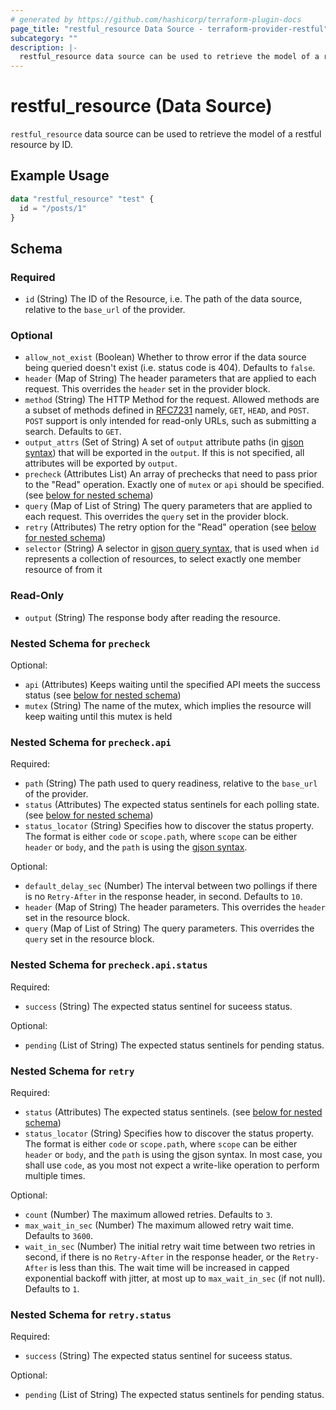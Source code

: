 ```yaml
---
# generated by https://github.com/hashicorp/terraform-plugin-docs
page_title: "restful_resource Data Source - terraform-provider-restful"
subcategory: ""
description: |-
  restful_resource data source can be used to retrieve the model of a restful resource by ID.
---
```


# restful_resource (Data Source)

`restful_resource` data source can be used to retrieve the model of a restful resource by ID.

## Example Usage

```terraform
data "restful_resource" "test" {
  id = "/posts/1"
}
```

<!-- schema generated by tfplugindocs -->
## Schema

### Required

- `id` (String) The ID of the Resource, i.e. The path of the data source, relative to the `base_url` of the provider.

### Optional

- `allow_not_exist` (Boolean) Whether to throw error if the data source being queried doesn't exist (i.e. status code is 404). Defaults to `false`.
- `header` (Map of String) The header parameters that are applied to each request. This overrides the `header` set in the provider block.
- `method` (String) The HTTP Method for the request. Allowed methods are a subset of methods defined in [RFC7231](https://datatracker.ietf.org/doc/html/rfc7231#section-4.3) namely, `GET`, `HEAD`, and `POST`. `POST` support is only intended for read-only URLs, such as submitting a search. Defaults to `GET`.
- `output_attrs` (Set of String) A set of `output` attribute paths (in [gjson syntax](https://github.com/tidwall/gjson/blob/master/SYNTAX.md)) that will be exported in the `output`. If this is not specified, all attributes will be exported by `output`.
- `precheck` (Attributes List) An array of prechecks that need to pass prior to the "Read" operation. Exactly one of `mutex` or `api` should be specified. (see [below for nested schema](#nestedatt--precheck))
- `query` (Map of List of String) The query parameters that are applied to each request. This overrides the `query` set in the provider block.
- `retry` (Attributes) The retry option for the "Read" operation (see [below for nested schema](#nestedatt--retry))
- `selector` (String) A selector in [gjson query syntax](https://github.com/tidwall/gjson/blob/master/SYNTAX.md#queries), that is used when `id` represents a collection of resources, to select exactly one member resource of from it

### Read-Only

- `output` (String) The response body after reading the resource.

<a id="nestedatt--precheck"></a>
### Nested Schema for `precheck`

Optional:

- `api` (Attributes) Keeps waiting until the specified API meets the success status (see [below for nested schema](#nestedatt--precheck--api))
- `mutex` (String) The name of the mutex, which implies the resource will keep waiting until this mutex is held

<a id="nestedatt--precheck--api"></a>
### Nested Schema for `precheck.api`

Required:

- `path` (String) The path used to query readiness, relative to the `base_url` of the provider.
- `status` (Attributes) The expected status sentinels for each polling state. (see [below for nested schema](#nestedatt--precheck--api--status))
- `status_locator` (String) Specifies how to discover the status property. The format is either `code` or `scope.path`, where `scope` can be either `header` or `body`, and the `path` is using the [gjson syntax](https://github.com/tidwall/gjson/blob/master/SYNTAX.md).

Optional:

- `default_delay_sec` (Number) The interval between two pollings if there is no `Retry-After` in the response header, in second. Defaults to `10`.
- `header` (Map of String) The header parameters. This overrides the `header` set in the resource block.
- `query` (Map of List of String) The query parameters. This overrides the `query` set in the resource block.

<a id="nestedatt--precheck--api--status"></a>
### Nested Schema for `precheck.api.status`

Required:

- `success` (String) The expected status sentinel for suceess status.

Optional:

- `pending` (List of String) The expected status sentinels for pending status.




<a id="nestedatt--retry"></a>
### Nested Schema for `retry`

Required:

- `status` (Attributes) The expected status sentinels. (see [below for nested schema](#nestedatt--retry--status))
- `status_locator` (String) Specifies how to discover the status property. The format is either `code` or `scope.path`, where `scope` can be either `header` or `body`, and the `path` is using the gjson syntax. In most case, you shall use `code`, as you most not expect a write-like operation to perform multiple times.

Optional:

- `count` (Number) The maximum allowed retries. Defaults to `3`.
- `max_wait_in_sec` (Number) The maximum allowed retry wait time. Defaults to `3600`.
- `wait_in_sec` (Number) The initial retry wait time between two retries in second, if there is no `Retry-After` in the response header, or the `Retry-After` is less than this. The wait time will be increased in capped exponential backoff with jitter, at most up to `max_wait_in_sec` (if not null). Defaults to `1`.

<a id="nestedatt--retry--status"></a>
### Nested Schema for `retry.status`

Required:

- `success` (String) The expected status sentinel for suceess status.

Optional:

- `pending` (List of String) The expected status sentinels for pending status.
